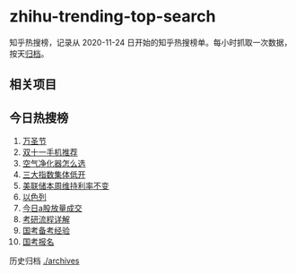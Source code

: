 # zhihu-trending-top-search

知乎热搜榜，记录从 2020-11-24
日开始的知乎热搜榜单。每小时抓取一次数据，按天[归档](./archives)。

## 相关项目

## 今日热搜榜

<!-- BEGIN -->
<!-- 最后更新时间 Thu Nov 02 2023 02:09:36 GMT+0800 (China Standard Time) -->

1. [万圣节](https://www.zhihu.com/search?q=万圣节)
1. [双十一手机推荐](https://www.zhihu.com/search?q=双十一手机推荐)
1. [空气净化器怎么选](https://www.zhihu.com/search?q=空气净化器怎么选)
1. [三大指数集体低开](https://www.zhihu.com/search?q=三大指数集体低开)
1. [美联储本周维持利率不变](https://www.zhihu.com/search?q=美联储本周维持利率不变)
1. [以色列](https://www.zhihu.com/search?q=以色列)
1. [今日a股放量成交](https://www.zhihu.com/search?q=今日a股放量成交)
1. [考研流程详解](https://www.zhihu.com/search?q=考研流程详解)
1. [国考备考经验](https://www.zhihu.com/search?q=国考备考经验)
1. [国考报名](https://www.zhihu.com/search?q=国考报名)

<!-- END -->

历史归档 [./archives](./archives)
